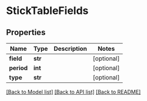 # StickTableFields

## Properties
Name | Type | Description | Notes
------------ | ------------- | ------------- | -------------
**field** | **str** |  | [optional] 
**period** | **int** |  | [optional] 
**type** | **str** |  | [optional] 

[[Back to Model list]](../README.md#documentation-for-models) [[Back to API list]](../README.md#documentation-for-api-endpoints) [[Back to README]](../README.md)

